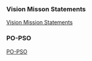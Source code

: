 
### Vision Misson Statements
<a href="https://drive.google.com/file/d/108DEzWQ8mEjoZ5loqTJ_JrKHGtTvZjpo/view?usp=sharing
">Vision Mission Statements</a>

### PO-PSO
<a href="https://drive.google.com/file/d/17A3akHu9zPPQvF9koATw8YBws8CnhhuU/view?usp=sharing
">PO-PSO</a>
